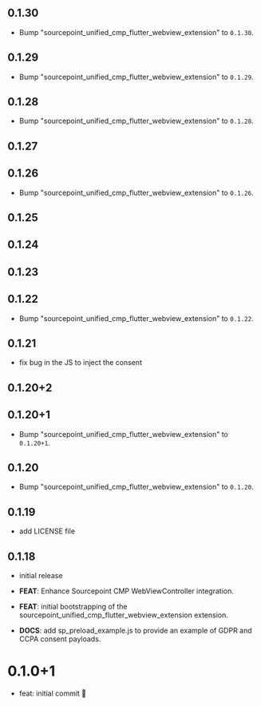 ## 0.1.30

 - Bump "sourcepoint_unified_cmp_flutter_webview_extension" to `0.1.30`.

## 0.1.29

 - Bump "sourcepoint_unified_cmp_flutter_webview_extension" to `0.1.29`.

## 0.1.28

 - Bump "sourcepoint_unified_cmp_flutter_webview_extension" to `0.1.28`.

## 0.1.27

## 0.1.26

 - Bump "sourcepoint_unified_cmp_flutter_webview_extension" to `0.1.26`.

## 0.1.25

## 0.1.24

## 0.1.23

## 0.1.22

 - Bump "sourcepoint_unified_cmp_flutter_webview_extension" to `0.1.22`.

## 0.1.21

 - fix bug in the JS to inject the consent

## 0.1.20+2

## 0.1.20+1

 - Bump "sourcepoint_unified_cmp_flutter_webview_extension" to `0.1.20+1`.

## 0.1.20

 - Bump "sourcepoint_unified_cmp_flutter_webview_extension" to `0.1.20`.

## 0.1.19

 - add LICENSE file

## 0.1.18

 - initial release

 - **FEAT**: Enhance Sourcepoint CMP WebViewController integration.
 - **FEAT**: initial bootstrapping of the sourcepoint_unified_cmp_flutter_webview_extension extension.
 - **DOCS**: add sp_preload_example.js to provide an example of GDPR and CCPA consent payloads.

# 0.1.0+1

- feat: initial commit 🎉
